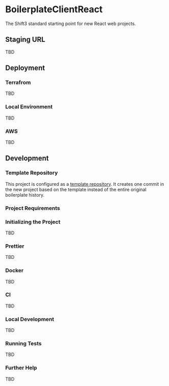 # BoilerplateClientReact
The Shift3 standard starting point for new React web projects. 

## Staging URL
TBD

## Deployment
### Terrafrom
TBD

### Local Environment
TBD

### AWS
TBD

## Development
### Template Repository
This project is configured as a [template repository](https://docs.github.com/en/github/creating-cloning-and-archiving-repositories/creating-a-repository-from-a-template#about-repository-templates). It creates one commit in the new project based on the template instead of the entire original boilerplate history.

### Project Requirements

### Initializing the Project
TBD

### Prettier
TBD

### Docker
TBD

### CI
TBD

### Local Development
TBD

### Running Tests
TBD

### Further Help
TBD
